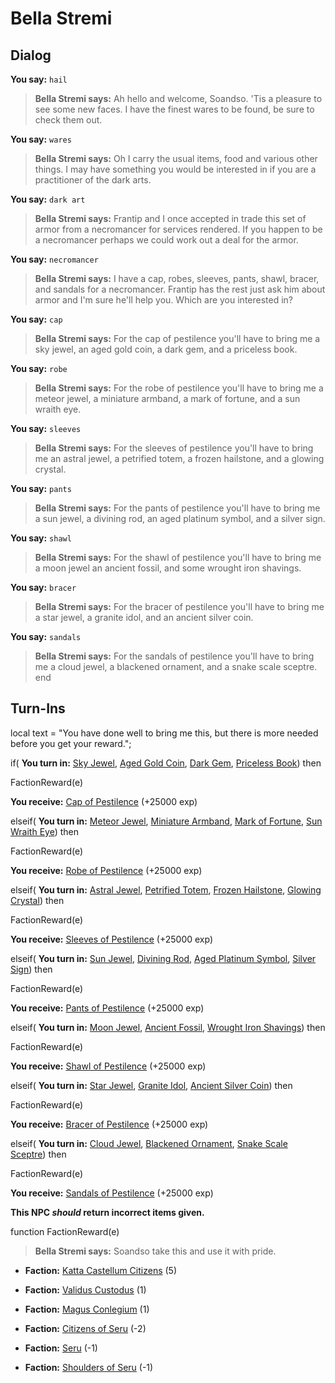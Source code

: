 # Bella Stremi
## Dialog

**You say:** `hail`



>**Bella Stremi says:** Ah hello and welcome, Soandso. 'Tis a pleasure to see some new faces.  I have the finest wares to be found, be sure to check them out.

**You say:** `wares`



>**Bella Stremi says:** Oh I carry the usual items, food and various other things. I may have something you would be interested in if you are a practitioner of the dark arts.

**You say:** `dark art`



>**Bella Stremi says:** Frantip and I once accepted in trade this set of armor from a necromancer for services rendered. If you happen to be a necromancer perhaps we could work out a deal for the armor.

**You say:** `necromancer`



>**Bella Stremi says:** I have a cap, robes, sleeves, pants, shawl, bracer, and sandals for a necromancer. Frantip has the rest just ask him about armor and I'm sure he'll help you. Which are you interested in?

**You say:** `cap`



>**Bella Stremi says:** For the cap of pestilence you'll have to bring me a sky jewel, an aged gold coin, a dark gem, and a priceless book.

**You say:** `robe`



>**Bella Stremi says:** For the robe of pestilence you'll have to bring me a meteor jewel, a miniature armband, a mark of fortune, and a sun wraith eye.

**You say:** `sleeves`



>**Bella Stremi says:** For the sleeves of pestilence you'll have to bring me an astral jewel, a petrified totem, a frozen hailstone, and a glowing crystal.

**You say:** `pants`



>**Bella Stremi says:** For the pants of pestilence you'll have to bring me a sun jewel, a divining rod, an aged platinum symbol, and a silver sign.

**You say:** `shawl`



>**Bella Stremi says:** For the shawl of pestilence you'll have to bring me a moon jewel an ancient fossil, and some wrought iron shavings.

**You say:** `bracer`



>**Bella Stremi says:** For the bracer of pestilence you'll have to bring me a star jewel, a granite idol, and an ancient silver coin.

**You say:** `sandals`



>**Bella Stremi says:** For the sandals of pestilence you'll have to bring me a cloud jewel, a blackened ornament, and a snake scale sceptre.
end

## Turn-Ins



local text = "You have done well to bring me this, but there is more needed before you get your reward.";



if( **You turn in:** [Sky Jewel](/item/4492), [Aged Gold Coin](/item/4741), [Dark Gem](/item/4742), [Priceless Book](/item/4743)) then 


FactionReward(e)


 **You receive:**  [Cap of Pestilence](/item/3723) (+25000 exp)

elseif( **You turn in:** [Meteor Jewel](/item/4493), [Miniature Armband](/item/4744), [Mark of Fortune](/item/4745), [Sun Wraith Eye](/item/4746)) then 


FactionReward(e)


 **You receive:**  [Robe of Pestilence](/item/3724) (+25000 exp)

elseif( **You turn in:** [Astral Jewel](/item/4494), [Petrified Totem](/item/4748), [Frozen Hailstone](/item/4749), [Glowing Crystal](/item/4750)) then 


FactionReward(e)


 **You receive:**  [Sleeves of Pestilence](/item/3725) (+25000 exp)

elseif( **You turn in:** [Sun Jewel](/item/4488), [Divining Rod](/item/4751), [Aged Platinum Symbol](/item/4752), [Silver Sign](/item/4753)) then 


FactionReward(e)


 **You receive:**  [Pants of Pestilence](/item/3726) (+25000 exp)

elseif( **You turn in:** [Moon Jewel](/item/4489), [Ancient Fossil](/item/4771), [Wrought Iron Shavings](/item/4772)) then 


FactionReward(e)


 **You receive:**  [Shawl of Pestilence](/item/3727) (+25000 exp)

elseif( **You turn in:** [Star Jewel](/item/4490), [Granite Idol](/item/4773), [Ancient Silver Coin](/item/4774)) then 


FactionReward(e)


 **You receive:**  [Bracer of Pestilence](/item/3728) (+25000 exp)

elseif( **You turn in:** [Cloud Jewel](/item/4491), [Blackened Ornament](/item/4775), [Snake Scale Sceptre](/item/4776)) then 


FactionReward(e)


 **You receive:**  [Sandals of Pestilence](/item/3729) (+25000 exp)

**This NPC *should* return incorrect items given.**

function FactionReward(e)

>**Bella Stremi says:** Soandso take this and use it with pride.

* __Faction:__ [Katta Castellum Citizens](/faction/1502) (5)

* __Faction:__ [Validus Custodus](/faction/1503) (1)

* __Faction:__ [Magus Conlegium](/faction/1504) (1)

* __Faction:__ [Citizens of Seru](/faction/1499) (-2)

* __Faction:__ [Seru](/faction/1483) (-1)

* __Faction:__ [Shoulders of Seru](/faction/1487) (-1)